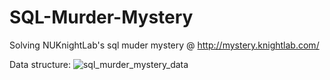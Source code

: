 # SQL-Murder-Mystery
Solving NUKnightLab's sql muder mystery @ http://mystery.knightlab.com/ 

Data structure:
![sql_murder_mystery_data](https://user-images.githubusercontent.com/83452177/121164985-3827bf80-c850-11eb-8fad-f79ae59ea1aa.png)

